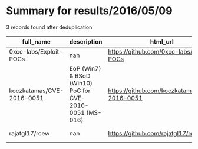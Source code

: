 
# Summary for results/2016/05/09
    
3 records found after deduplication

| full_name | description | html_url | matched_list | matched_count | pushed_at | size | stargazers_count | language | forks_count |
|---------------------------|----------------------------------------------------------|----------------------------------------------|----------------------|-----------------|---------------------------|--------|--------------------|------------|---------------|
| 0xcc-labs/Exploit-POCs | nan | https://github.com/0xcc-labs/Exploit-POCs | ['exploit'] | 1 | 2016-05-09 14:53:16+00:00 | 5 | 17 | Python | 11 |
| koczkatamas/CVE-2016-0051 | EoP (Win7) & BSoD (Win10) PoC for CVE-2016-0051 (MS-016) | https://github.com/koczkatamas/CVE-2016-0051 | ['cve poc', 'cve-2'] | 2 | 2016-05-09 17:53:48+00:00 | 2429 | 328 | C# | 151 |
| rajatgl17/rcew | nan | https://github.com/rajatgl17/rcew | ['rce'] | 1 | 2016-05-09 12:30:16+00:00 | 3561 | 0 | Java | 0 |
